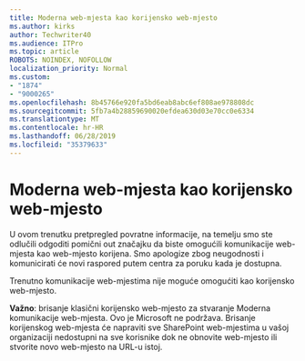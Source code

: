 ```yaml
---
title: Moderna web-mjesta kao korijensko web-mjesto
ms.author: kirks
author: Techwriter40
ms.audience: ITPro
ms.topic: article
ROBOTS: NOINDEX, NOFOLLOW
localization_priority: Normal
ms.custom:
- "1874"
- "9000265"
ms.openlocfilehash: 8b45766e920fa5bd6eab8abc6ef808ae978808dc
ms.sourcegitcommit: 5fb7a4b28859690020efdea630d03e70cc0e6334
ms.translationtype: MT
ms.contentlocale: hr-HR
ms.lasthandoff: 06/28/2019
ms.locfileid: "35379633"
---
```

# <a name="modern-site-as-root-site"></a>Moderna web-mjesta kao korijensko web-mjesto

U ovom trenutku pretpregled povratne informacije, na temelju smo ste odlučili odgoditi pomični out značajku da biste omogućili komunikacije web-mjesta kao web-mjesto korijena. Smo apologize zbog neugodnosti i komunicirati će novi raspored putem centra za poruku kada je dostupna.

Trenutno komunikacije web-mjestima nije moguće omogućiti kao korijensko web-mjesto.

**Važno**: brisanje klasični korijensko web-mjesto za stvaranje Moderna komunikacije web-mjesta. Ovo je Microsoft ne podržava. Brisanje korijenskog web-mjesta će napraviti sve SharePoint web-mjestima u vašoj organizaciji nedostupni na sve korisnike dok ne obnovite web-mjesto ili stvorite novo web-mjesto na URL-u istoj.
